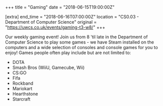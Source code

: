 +++
title = "Gaming"
date = "2018-06-15T19:00:00Z"

[extra]
end_time = "2018-06-16T07:00:00Z"
location = "CS0.03 - Department of Computer Science"
original = "https://uwcs.co.uk/events/gaming-t3-w8/"
+++

Our weekly gaming event\! Join us from 8 'til late in the Department of Computer Science to play some games - we have Steam installed on the computers and a wide selection of consoles and console games for you to enjoy\! Games people often play include but are not limited to:

  - DOTA  
  - Smash Bros (WiiU, Gamecube, Wii)  
  - CS:GO  
  - Fifa  
  - Rockband  
  - Mariokart  
  - Hearthstone  
  - Starcraft

